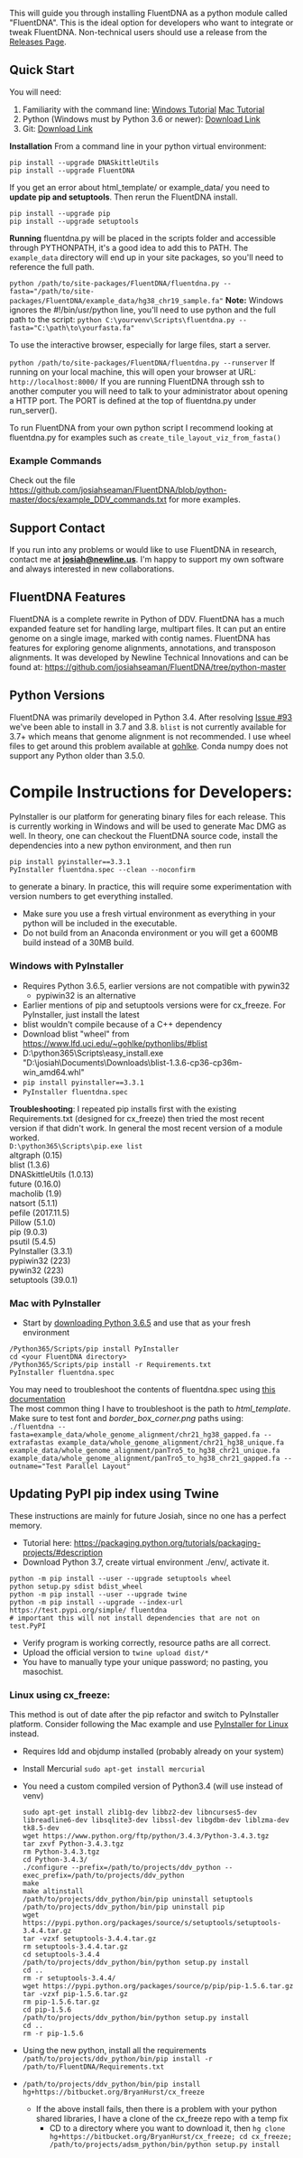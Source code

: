 This will guide you through installing FluentDNA as a python module called "FluentDNA".  This is the ideal
option for developers who want to integrate or tweak FluentDNA.  Non-technical users should use
a release from the [Releases Page](https://github.com/josiahseaman/FluentDNA/releases).

## Quick Start
You will need:
1. Familiarity with the command line: [Windows Tutorial](https://github.com/pettarin/python-on-windows) [Mac Tutorial](http://docs.python-guide.org/en/latest/starting/install3/osx/#install3-osx)
1. Python (Windows must by Python 3.6 or newer): [Download Link](https://www.python.org/downloads/release/python-365/)
2. Git: [Download Link](https://git-scm.com/downloads)

**Installation**
From a command line in your python virtual environment:  
```
pip install --upgrade DNASkittleUtils
pip install --upgrade FluentDNA
```
If you get an error about html_template/ or example_data/ you need to **update pip and setuptools**.  Then rerun the FluentDNA install.
```
pip install --upgrade pip
pip install --upgrade setuptools
```

**Running**
fluentdna.py will be placed in the scripts folder and accessible through PYTHONPATH, it's a good idea to add this to PATH.
The `example_data` directory will end up in your site packages, so you'll need to reference the full path.

`python /path/to/site-packages/FluentDNA/fluentdna.py --fasta="/path/to/site-packages/FluentDNA/example_data/hg38_chr19_sample.fa"`
**Note:** Windows ignores the #!/bin/usr/python line, you'll need to use python and the full path to the script:
`python C:\yourvenv\Scripts\fluentdna.py --fasta="C:\path\to\yourfasta.fa"`

To use the interactive browser, especially for large files, start a server.

`python /path/to/site-packages/FluentDNA/fluentdna.py --runserver`
If running on your local machine, this will open your browser at URL: `http://localhost:8000/`
If you are running FluentDNA through ssh to another computer you will need to talk to your administrator about opening a HTTP port.  The PORT is defined at the top of fluentdna.py under run_server().

To run FluentDNA from your own python script I recommend looking at fluentdna.py for examples such as `create_tile_layout_viz_from_fasta()`

### Example Commands
Check out the file https://github.com/josiahseaman/FluentDNA/blob/python-master/docs/example_DDV_commands.txt for more examples.

## Support Contact
If you run into any problems or would like to use FluentDNA in research, contact me at **josiah@newline.us**.  I'm happy to support my own software and always interested in new collaborations.

## FluentDNA Features

FluentDNA is a complete rewrite in Python of DDV.  FluentDNA has a much expanded feature set for handling
large, multipart files.  It can put an entire genome on a single image, marked with contig names.
FluentDNA has features for exploring genome alignments, annotations, and transposon alignments.
It was developed by Newline Technical Innovations and can be found at:
https://github.com/josiahseaman/FluentDNA/tree/python-master

## Python Versions
FluentDNA was primarily developed in Python 3.4.  After resolving [Issue #93](https://github.com/josiahseaman/FluentDNA/issues/93) we've been able to install in 3.7 and 3.8.  `blist` is not currently available for 3.7+ which means that genome alignment is not recommended.  I use wheel files to get around this problem available at [gohlke](https://www.lfd.uci.edu/~gohlke/pythonlibs/#blist).  Conda numpy does not support any Python older than 3.5.0.


# Compile Instructions for Developers:
PyInstaller is our platform for generating binary files for each release.  This is currently working in Windows and will be used to generate Mac DMG as well.  In theory, one can checkout the FluentDNA source code, install the dependencies into a new python environment, and then run
```
pip install pyinstaller==3.3.1
PyInstaller fluentdna.spec --clean --noconfirm
```
to generate a binary.  In practice, this will require some experimentation with version numbers to get everything installed.
* Make sure you use a fresh virtual environment as everything in your python will be included in the executable.
* Do not build from an Anaconda environment or you will get a 600MB build instead of a 30MB build.

### Windows with PyInstaller
* Requires Python 3.6.5, earlier versions are not compatible with pywin32
    * pypiwin32 is an alternative
* Earlier mentions of pip and setuptools versions were for cx_freeze.  For PyInstaller, just install the latest
* blist wouldn't compile because of a C++ dependency
* Download blist "wheel" from https://www.lfd.uci.edu/~gohlke/pythonlibs/#blist
* D:\python365\Scripts\easy_install.exe "D:\josiah\Documents\Downloads\blist-1.3.6-cp36-cp36m-win_amd64.whl"
* `pip install pyinstaller==3.3.1`
* `PyInstaller fluentdna.spec`

**Troubleshooting**: I repeated pip installs first with the existing Requirements.txt (designed for cx_freeze) then tried the most recent version if that didn't work.  In general the most recent version of a module worked.  
`D:\python365\Scripts\pip.exe list`  
altgraph (0.15)  
blist (1.3.6)  
DNASkittleUtils (1.0.13)  
future (0.16.0)  
macholib (1.9)  
natsort (5.1.1)  
pefile (2017.11.5)  
Pillow (5.1.0)  
pip (9.0.3)  
psutil (5.4.5)  
PyInstaller (3.3.1)  
pypiwin32 (223)  
pywin32 (223)  
setuptools (39.0.1)  


### Mac with PyInstaller
* Start by [downloading Python 3.6.5](https://www.python.org/downloads/release/python-365/) and use that as your fresh environment
```
/Python365/Scripts/pip install PyInstaller
cd <your FluentDNA directory>
/Python365/Scripts/pip install -r Requirements.txt
PyInstaller fluentdna.spec
```
You may need to troubleshoot the contents of fluentdna.spec using [this documentation](https://pyinstaller.readthedocs.io/en/v3.3.1/spec-files.html#spec-file-options-for-a-mac-os-x-bundle)  
The most common thing I have to troubleshoot is the path to *html_template*.  Make sure to test font and *border_box_corner.png* paths using:  
`./fluentdna --fasta=example_data/whole_genome_alignment/chr21_hg38_gapped.fa --extrafastas example_data/whole_genome_alignment/chr21_hg38_unique.fa example_data/whole_genome_alignment/panTro5_to_hg38_chr21_unique.fa example_data/whole_genome_alignment/panTro5_to_hg38_chr21_gapped.fa --outname="Test Parallel Layout"`


## Updating PyPI pip index using Twine
These instructions are mainly for future Josiah, since no one has a perfect memory.
* Tutorial here: https://packaging.python.org/tutorials/packaging-projects/#description
* Download Python 3.7, create virtual environment ./env/, activate it.  
```
python -m pip install --user --upgrade setuptools wheel  
python setup.py sdist bdist_wheel  
python -m pip install --user --upgrade twine
python -m pip install --upgrade --index-url https://test.pypi.org/simple/ fluentdna 
# important this will not install dependencies that are not on test.PyPI
```
* Verify program is working correctly, resource paths are all correct.
* Upload the official version to `twine upload dist/*` 
* You have to manually type your unique password; no pasting, you masochist.

### Linux using cx_freeze:
This method is out of date after the pip refactor and switch to PyInstaller platform.  Consider following the Mac example and use [PyInstaller for Linux](https://pyinstaller.readthedocs.io/en/v3.3.1/requirements.html#linux) instead.

  - Requires ldd and objdump installed (probably already on your system)
  - Install Mercurial `sudo apt-get install mercurial`
  - You need a custom compiled version of Python3.4 (will use instead of venv)

        sudo apt-get install zlib1g-dev libbz2-dev libncurses5-dev libreadline6-dev libsqlite3-dev libssl-dev libgdbm-dev liblzma-dev tk8.5-dev
        wget https://www.python.org/ftp/python/3.4.3/Python-3.4.3.tgz
        tar zxvf Python-3.4.3.tgz
        rm Python-3.4.3.tgz
        cd Python-3.4.3/
        ./configure --prefix=/path/to/projects/ddv_python --exec_prefix=/path/to/projects/ddv_python
        make
        make altinstall
        /path/to/projects/ddv_python/bin/pip uninstall setuptools
        /path/to/projects/ddv_python/bin/pip uninstall pip
        wget https://pypi.python.org/packages/source/s/setuptools/setuptools-3.4.4.tar.gz
	    tar -vzxf setuptools-3.4.4.tar.gz
	    rm setuptools-3.4.4.tar.gz
	    cd setuptools-3.4.4
        /path/to/projects/ddv_python/bin/python setup.py install
        cd ..
        rm -r setuptools-3.4.4/
        wget https://pypi.python.org/packages/source/p/pip/pip-1.5.6.tar.gz
	    tar -vzxf pip-1.5.6.tar.gz
	    rm pip-1.5.6.tar.gz
	    cd pip-1.5.6
	    /path/to/projects/ddv_python/bin/python setup.py install
	    cd ..
	    rm -r pip-1.5.6

  - Using the new python, install all the requirements `/path/to/projects/ddv_python/bin/pip install -r /path/to/FluentDNA/Requirements.txt`
  - `/path/to/projects/ddv_python/bin/pip install hg+https://bitbucket.org/BryanHurst/cx_freeze`
    - If the above install fails, then there is a problem with your python shared libraries, I have a clone of the cx_freeze repo with a temp fix
      - CD to a directory where you want to download it, then `hg clone hg+https://bitbucket.org/BryanHurst/cx_freeze; cd cx_freeze; /path/to/projects/adsm_python/bin/python setup.py install`
